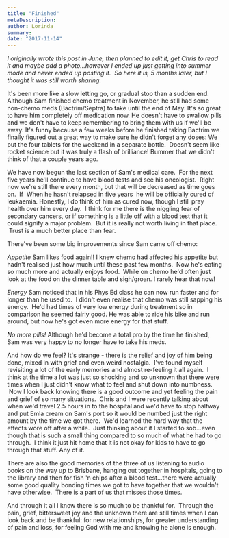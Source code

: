 ```yaml
---
title: "Finished"
metaDescription: 
author: Lorinda
summary: 
date: "2017-11-14"
---
```


_I originally wrote this post in June, then planned to edit it, get Chris to read it and maybe add a photo...however I ended up just getting into summer mode and never ended up posting it.  So here it is, 5 months later, but I thought it was still worth sharing._

It's been more like a slow letting go, or gradual stop than a sudden end. Although Sam finished chemo treatment in November, he still had some non-chemo meds (Bactrim/Septra) to take until the end of May. It's so great to have him completely off medication now. He doesn't have to swallow pills and we don't have to keep remembering to bring them with us if we'll be away. It's funny because a few weeks before he finished taking Bactrim we finally figured out a great way to make sure he didn't forget any doses: We put the four tablets for the weekend in a separate bottle.  Doesn't seem like rocket science but it was truly a flash of brilliance! Bummer that we didn't think of that a couple years ago.

We have now begun the last section of Sam's medical care.  For the next five years he'll continue to have blood tests and see his oncologist.  Right now we're still there every month, but that will be decreased as time goes on.  If  When he hasn't relapsed in five years  he will be officially cured of leukaemia. Honestly, I do think of him as cured now, though I still pray health over him every day.  I think for me there is the niggling fear of secondary cancers, or if something is a little off with a blood test that it could signify a major problem.  But it is really not worth living in that place.  Trust is a much better place than fear.

There've been some big improvements since Sam came off chemo:

_Appetite_ Sam likes food again!! I knew chemo had affected his appetite but hadn't realised just how much until these past few months.  Now he's eating so much more and actually enjoys food.  While on chemo he'd often just look at the food on the dinner table and sigh/groan. I rarely hear that now!

_Energy_ Sam noticed that in his Phys Ed class he can now run faster and for longer than he used to.  I didn't even realise that chemo was still sapping his energy.  He'd had times of very low energy during treatment so in comparison he seemed fairly good. He was able to ride his bike and run around, but now he's got even more energy for that stuff.

_No more pills!_ Although he'd become a total pro by the time he finished, Sam was very happy to no longer have to take his meds.

And how do we feel? It's strange - there is the relief and joy of him being done, mixed in with grief and even weird nostalgia.  I've found myself revisiting a lot of the early memories and almost re-feeling it all again.  I think at the time a lot was just so shocking and so unknown that there were times when I just didn't know what to feel and shut down into numbness.  Now I look back knowing there is a good outcome and yet feeling the pain and grief of so many situations.  Chris and I were recently talking about when we'd travel 2.5 hours in to the hospital and we'd have to stop halfway and put Emla cream on Sam's port so it would be numbed just the right amount by the time we got there.  We'd learned the hard way that the effects wore off after a while.  Just thinking about it I started to sob...even though that is such a small thing compared to so much of what he had to go through.  I think it just hit home that it is not okay for kids to have to go through that stuff. Any of it.

There are also the good memories of the three of us listening to audio books on the way up to Brisbane, hanging out together in hospitals, going to the library and then for fish 'n chips after a blood test...there were actually some good quality bonding times we got to have together that we wouldn't have otherwise.  There is a part of us that misses those times.

And through it all I know there is so much to be thankful for.  Through the pain, grief, bittersweet joy and the unknown there are still times when I can look back and be thankful: for new relationships, for greater understanding of pain and loss, for feeling God with me and knowing he alone is enough.
